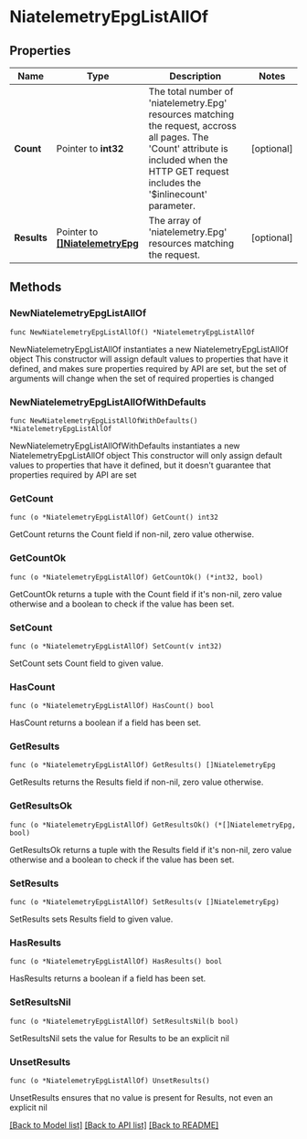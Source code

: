 # NiatelemetryEpgListAllOf

## Properties

Name | Type | Description | Notes
------------ | ------------- | ------------- | -------------
**Count** | Pointer to **int32** | The total number of &#39;niatelemetry.Epg&#39; resources matching the request, accross all pages. The &#39;Count&#39; attribute is included when the HTTP GET request includes the &#39;$inlinecount&#39; parameter. | [optional] 
**Results** | Pointer to [**[]NiatelemetryEpg**](niatelemetry.Epg.md) | The array of &#39;niatelemetry.Epg&#39; resources matching the request. | [optional] 

## Methods

### NewNiatelemetryEpgListAllOf

`func NewNiatelemetryEpgListAllOf() *NiatelemetryEpgListAllOf`

NewNiatelemetryEpgListAllOf instantiates a new NiatelemetryEpgListAllOf object
This constructor will assign default values to properties that have it defined,
and makes sure properties required by API are set, but the set of arguments
will change when the set of required properties is changed

### NewNiatelemetryEpgListAllOfWithDefaults

`func NewNiatelemetryEpgListAllOfWithDefaults() *NiatelemetryEpgListAllOf`

NewNiatelemetryEpgListAllOfWithDefaults instantiates a new NiatelemetryEpgListAllOf object
This constructor will only assign default values to properties that have it defined,
but it doesn't guarantee that properties required by API are set

### GetCount

`func (o *NiatelemetryEpgListAllOf) GetCount() int32`

GetCount returns the Count field if non-nil, zero value otherwise.

### GetCountOk

`func (o *NiatelemetryEpgListAllOf) GetCountOk() (*int32, bool)`

GetCountOk returns a tuple with the Count field if it's non-nil, zero value otherwise
and a boolean to check if the value has been set.

### SetCount

`func (o *NiatelemetryEpgListAllOf) SetCount(v int32)`

SetCount sets Count field to given value.

### HasCount

`func (o *NiatelemetryEpgListAllOf) HasCount() bool`

HasCount returns a boolean if a field has been set.

### GetResults

`func (o *NiatelemetryEpgListAllOf) GetResults() []NiatelemetryEpg`

GetResults returns the Results field if non-nil, zero value otherwise.

### GetResultsOk

`func (o *NiatelemetryEpgListAllOf) GetResultsOk() (*[]NiatelemetryEpg, bool)`

GetResultsOk returns a tuple with the Results field if it's non-nil, zero value otherwise
and a boolean to check if the value has been set.

### SetResults

`func (o *NiatelemetryEpgListAllOf) SetResults(v []NiatelemetryEpg)`

SetResults sets Results field to given value.

### HasResults

`func (o *NiatelemetryEpgListAllOf) HasResults() bool`

HasResults returns a boolean if a field has been set.

### SetResultsNil

`func (o *NiatelemetryEpgListAllOf) SetResultsNil(b bool)`

 SetResultsNil sets the value for Results to be an explicit nil

### UnsetResults
`func (o *NiatelemetryEpgListAllOf) UnsetResults()`

UnsetResults ensures that no value is present for Results, not even an explicit nil

[[Back to Model list]](../README.md#documentation-for-models) [[Back to API list]](../README.md#documentation-for-api-endpoints) [[Back to README]](../README.md)


